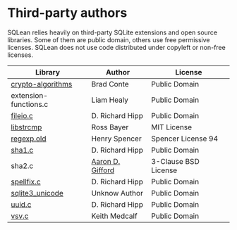 # Third-party authors

SQLean relies heavily on third-party SQLite extensions and open source libraries. Some of them are public domain, others use free permissive licenses. SQLean does not use code distributed under copyleft or non-free licenses.

| Library | Author | License |
| ------- | ------ | ------- |
| [crypto-algorithms](https://github.com/B-Con/crypto-algorithms) | Brad Conte | Public Domain |
| extension-functions.c | Liam Healy | Public Domain |
| [fileio.c](https://www.sqlite.org/src/file/ext/misc/fileio.c) | D. Richard Hipp | Public Domain |
| [libstrcmp](https://github.com/Rostepher/libstrcmp) | Ross Bayer | MIT License |
| [regexp.old](https://github.com/garyhouston/regexp.old) | Henry Spencer | Spencer License 94 |
| [sha1.c](https://sqlite.org/src/file/ext/misc/sha1.c) | D. Richard Hipp | Public Domain |
| sha2.c | [Aaron D. Gifford](https://aarongifford.com/) | 3-Clause BSD License |
| [spellfix.c](https://www.sqlite.org/src/file/ext/misc/spellfix.c) | D. Richard Hipp | Public Domain |
| [sqlite3_unicode](https://github.com/Zensey/sqlite3_unicode) | Unknow Author | Public Domain |
| [uuid.c](https://sqlite.org/src/file/ext/misc/uuid.c) | D. Richard Hipp | Public Domain |
| [vsv.c](http://www.dessus.com/files/vsv.c) | Keith Medcalf | Public Domain |
